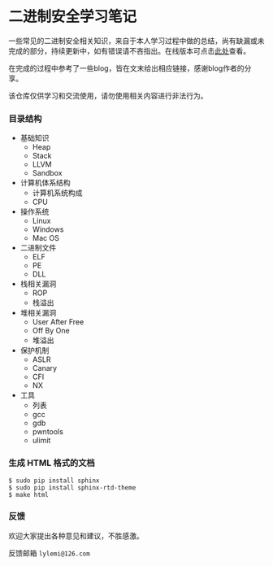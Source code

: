 # 二进制安全学习笔记

一些常见的二进制安全相关知识，来自于本人学习过程中做的总结，尚有缺漏或未完成的部分，持续更新中，如有错误请不吝指出。在线版本可点击[此处](https://lylemi.github.io/Learn-Binary-Hacking/)查看。

在完成的过程中参考了一些blog，皆在文末给出相应链接，感谢blog作者的分享。

该仓库仅供学习和交流使用，请勿使用相关内容进行非法行为。

### 目录结构

- 基础知识
    - Heap
    - Stack
    - LLVM
    - Sandbox
- 计算机体系结构
    - 计算机系统构成
    - CPU
- 操作系统
    - Linux
    - Windows
    - Mac OS
- 二进制文件
    - ELF
    - PE
    - DLL
- 栈相关漏洞
    - ROP
    - 栈溢出
- 堆相关漏洞
    - User After Free
    - Off By One
    - 堆溢出
- 保护机制
    - ASLR
    - Canary
    - CFI
    - NX
- 工具
    - 列表
    - gcc
    - gdb
    - pwntools
    - ulimit

### 生成 HTML 格式的文档

```shell
$ sudo pip install sphinx
$ sudo pip install sphinx-rtd-theme
$ make html
```

### 反馈

欢迎大家提出各种意见和建议，不胜感激。

反馈邮箱 ``lylemi@126.com``
